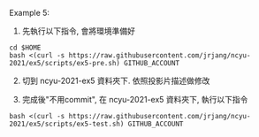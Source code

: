 Example 5:

1. 先執行以下指令, 會將環境準備好

```
cd $HOME
bash <(curl -s https://raw.githubusercontent.com/jrjang/ncyu-2021/ex5/scripts/ex5-pre.sh) GITHUB_ACCOUNT
```

2. 切到 ncyu-2021-ex5 資料夾下. 依照投影片描述做修改

3. 完成後"不用commit", 在 ncyu-2021-ex5 資料夾下, 執行以下指令

```
bash <(curl -s https://raw.githubusercontent.com/jrjang/ncyu-2021/ex5/scripts/ex5-test.sh) GITHUB_ACCOUNT
```
